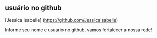 ## usuário no github

[Jessica Isabelle] (https://github.com/JessicaIsabelle)

Informe seu nome e usuario no github, vamos fortalecer a nossa rede!